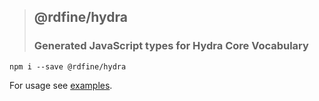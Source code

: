 > ## @rdfine/hydra
> ### Generated JavaScript types for Hydra Core Vocabulary

```
npm i --save @rdfine/hydra
```

For usage see [examples](../../examples).

